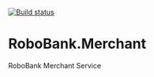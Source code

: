 [![Build status](https://ci.appveyor.com/api/projects/status/xsxq674957nfow7l?svg=true)](https://ci.appveyor.com/project/adrianbontea/robobank-merchant)
# RoboBank.Merchant
RoboBank Merchant Service
